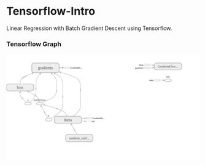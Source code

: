 # Tensorflow-Intro
Linear Regression with Batch Gradient Descent using Tensorflow.<br>
### Tensorflow Graph 
![alt text](https://github.com/dragod812/Tensorflow-Intro/blob/master/png.png)
